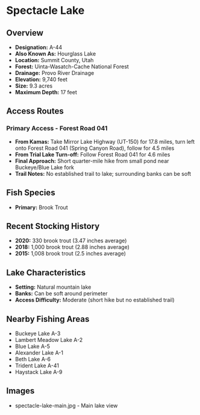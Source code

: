 # Spectacle Lake

## Overview
- **Designation:** A-44
- **Also Known As:** Hourglass Lake
- **Location:** Summit County, Utah
- **Forest:** Uinta-Wasatch-Cache National Forest
- **Drainage:** Provo River Drainage
- **Elevation:** 9,740 feet
- **Size:** 9.3 acres
- **Maximum Depth:** 17 feet

## Access Routes

### Primary Access - Forest Road 041
- **From Kamas:** Take Mirror Lake Highway (UT-150) for 17.8 miles, turn left onto Forest Road 041 (Spring Canyon Road), follow for 4.5 miles
- **From Trial Lake Turn-off:** Follow Forest Road 041 for 4.6 miles
- **Final Approach:** Short quarter-mile hike from small pond near Buckeye/Blue Lake fork
- **Trail Notes:** No established trail to lake; surrounding banks can be soft

## Fish Species
- **Primary:** Brook Trout

## Recent Stocking History
- **2020:** 330 brook trout (3.47 inches average)
- **2018:** 1,000 brook trout (2.88 inches average)
- **2015:** 1,008 brook trout (2.5 inches average)

## Lake Characteristics
- **Setting:** Natural mountain lake
- **Banks:** Can be soft around perimeter
- **Access Difficulty:** Moderate (short hike but no established trail)

## Nearby Fishing Areas
- Buckeye Lake A-3
- Lambert Meadow Lake A-2
- Blue Lake A-5
- Alexander Lake A-1
- Beth Lake A-6
- Trident Lake A-41
- Haystack Lake A-9

## Images
- spectacle-lake-main.jpg - Main lake view